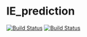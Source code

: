 # IE_prediction

[![Build Status](https://github.com/pockos56/IE_prediction.jl/actions/workflows/CI.yml/badge.svg?branch=main)](https://github.com/pockos56/IE_prediction.jl/actions/workflows/CI.yml?query=branch%3Amain)
[![Build Status](https://ci.appveyor.com/api/projects/status/github/pockos56/IE_prediction.jl?svg=true)](https://ci.appveyor.com/project/pockos56/IE_prediction-jl)
